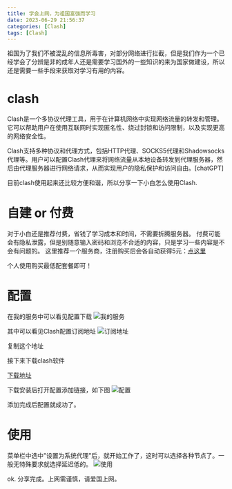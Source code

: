 ```yaml
---
title: 学会上网，为祖国富强而学习
date: 2023-06-29 21:56:37
categories: [Clash]
tags: [Clash]
---
```

祖国为了我们不被混乱的信息所毒害，对部分网络进行拦截，但是我们作为一个已经学会了分辨是非的成年人还是需要学习国外的一些知识的来为国家做建设，所以还是需要一些手段来获取对学习有用的内容。

# clash
Clash是一个多协议代理工具，用于在计算机网络中实现网络流量的转发和管理。它可以帮助用户在使用互联网时实现匿名性、绕过封锁和访问限制，以及实现更高的网络安全性。

Clash支持多种协议和代理方式，包括HTTP代理、SOCKS5代理和Shadowsocks代理等。用户可以配置Clash代理来将网络流量从本地设备转发到代理服务器，然后由代理服务器进行网络请求，从而实现用户的隐私保护和访问自由。[chatGPT]

目前clash使用起来还比较方便和谐，所以分享一下小白怎么使用Clash.


# 自建 or 付费
对于小白还是推荐付费，省钱了学习成本和时间，不需要折腾服务器。
付费可能会有隐私泄露，但是别随意输入密码和浏览不合适的内容，只是学习一些内容是不会有问题的。
这里推荐一个服务商，注册购买后会各自动获得5元：<a href="https://niceneo.com/?rc=9xp8ldng">点这里</a>

个人使用购买最低配套餐即可！

# 配置
在我的服务中可以看见配置下载
![我的服务](https://s2.loli.net/2023/06/29/wcPVDjkJLUNlTAW.png)

其中可以看见Clash配置订阅地址
![订阅地址](https://s2.loli.net/2023/06/29/Ead8QKLSI41t7DU.png)

复制这个地址

接下来下载clash软件

[下载地址](https://objects.githubusercontent.com/github-production-release-asset-2e65be/137154114/8c6d0bb0-f33f-4748-a993-f77c62ee3800?X-Amz-Algorithm=AWS4-HMAC-SHA256&X-Amz-Credential=AKIAIWNJYAX4CSVEH53A%2F20230629%2Fus-east-1%2Fs3%2Faws4_request&X-Amz-Date=20230629T141710Z&X-Amz-Expires=300&X-Amz-Signature=5e9f98d4e0108a3fb2cf1257a81f1bc24e29e732cc84f8681ad6ef4d2f3172b3&X-Amz-SignedHeaders=host&actor_id=3334261&key_id=0&repo_id=137154114&response-content-disposition=attachment%3B%20filename%3DClashX.dmg&response-content-type=application%2Foctet-stream)

下载安装后打开配置添加链接，如下图
![配置](https://s2.loli.net/2023/06/29/3YmVo2tdwWxZB9X.png)

添加完成后配置就成功了。

# 使用
菜单栏中选中"设置为系统代理"后，就开始工作了，这时可以选择各种节点了。一般无特殊要求就选择延迟低的。
![使用](https://s2.loli.net/2023/06/29/YdQkRnZL8laINem.png)


ok. 分享完成。上网需谨慎，请爱国上网。
